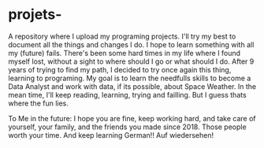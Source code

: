 # projets-
A repository where I upload my programing projects. I'll try my best to document all the things and changes I do. I hope to learn something with all my (future) fails. There's been some hard times in my life where I found myself lost, without a sight to where should I go or what should I do. After 9 years of trying to find my path, I decided to try once again this thing, learning to programing. My goal is to learn the needfulls skills to become a Data Analyst and work with data, if its possible, about Space Weather. In the mean time, I'll keep reading, learning, trying and failling. 
But I guess thats where the fun lies.

To Me in the future: I hope you are fine, keep working hard, and take care of yourself, your family, and the friends you made since 2018. Those people worth your time.
And keep learning German!! 
Auf wiedersehen!

